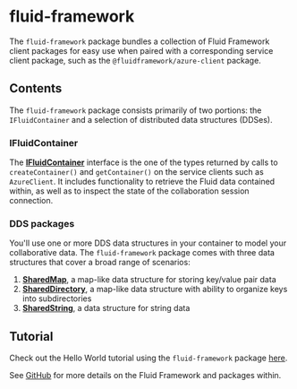 # fluid-framework

The `fluid-framework` package bundles a collection of Fluid Framework client packages for easy use when paired with a corresponding service client package, such as the `@fluidframework/azure-client` package.

## Contents

The `fluid-framework` package consists primarily of two portions:  the `IFluidContainer` and a selection of distributed data structures (DDSes).

### IFluidContainer

The **[IFluidContainer](https://fluidframework.com/docs/apis/fluid-static/ifluidcontainer/)** interface is the one of the types returned by calls to `createContainer()` and `getContainer()` on the service clients such as `AzureClient`.  It includes functionality to retrieve the Fluid data contained within, as well as to inspect the state of the collaboration session connection.

### DDS packages

You'll use one or more DDS data structures in your container to model your collaborative data.  The `fluid-framework` package comes with three data structures that cover a broad range of scenarios:
1. **[SharedMap](https://fluidframework.com/docs/apis/map/sharedmap/)**, a map-like data structure for storing key/value pair data
2. **[SharedDirectory](https://fluidframework.com/docs/apis/map/shareddirectory/)**, a map-like data structure with ability to organize keys into subdirectories
3. **[SharedString](https://fluidframework.com/docs/apis/sequence/sharedstring/)**, a data structure for string data

## Tutorial

Check out the Hello World tutorial using the `fluid-framework` package [here](https://fluidframework.com/docs/start/tutorial/).

See [GitHub](https://github.com/microsoft/FluidFramework) for more details on the Fluid Framework and packages within.
